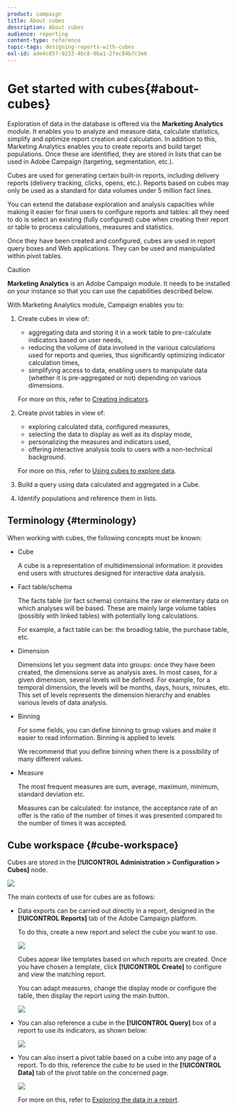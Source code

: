 ```yaml
---
product: campaign
title: About cubes
description: About cubes
audience: reporting
content-type: reference
topic-tags: designing-reports-with-cubes
exl-id: ade4c857-9233-4bc8-9ba1-2fec84b7c3e6
---
```

# Get started with cubes{#about-cubes}

Exploration of data in the database is offered via the **Marketing Analytics** module. It enables you to analyze and measure data, calculate statistics, simplify and optimize report creation and calculation. In addition to this, Marketing Analytics enables you to create reports and build target populations. Once these are identified, they are stored in lists that can be used in Adobe Campaign (targeting, segmentation, etc.).

Cubes are used for generating certain built-in reports, including delivery reports (delivery tracking, clicks, opens, etc.). Reports based on cubes may only be used as a standard for data volumes under 5 million fact lines.

You can extend the database exploration and analysis capacities while making it easier for final users to configure reports and tables: all they need to do is select an existing (fully configured) cube when creating their report or table to process calculations, measures and statistics.

Once they have been created and configured, cubes are used in report query boxes and Web applications. They can be used and manipulated within pivot tables.

>[!CAUTION]
>
>**Marketing Analytics** is an Adobe Campaign module. It needs to be installed on your instance so that you can use the capabilities described below.

With Marketing Analytics module, Campaign enables you to:

1. Create cubes in view of:

    * aggregating data and storing it in a work table to pre-calculate indicators based on user needs,
    * reducing the volume of data involved in the various calculations used for reports and queries, thus significantly optimizing indicator calculation times,
    * simplifying access to data, enabling users to manipulate data (whether it is pre-aggregated or not) depending on various dimensions.

   For more on this, refer to [Creating indicators](../../reporting/using/creating-indicators.md).

1. Create pivot tables in view of:

    * exploring calculated data, configured measures,
    * selecting the data to display as well as its display mode,
    * personalizing the measures and indicators used,
    * offering interactive analysis tools to users with a non-technical background.

   For more on this, refer to [Using cubes to explore data](../../reporting/using/using-cubes-to-explore-data.md).

1. Build a query using data calculated and aggregated in a Cube.
1. Identify populations and reference them in lists.

## Terminology {#terminology}

When working with cubes, the following concepts must be known:

* Cube

  A cube is a representation of multidimensional information: it provides end users with structures designed for interactive data analysis.

* Fact table/schema

  The facts table (or fact schema) contains the raw or elementary data on which analyses will be based. These are mainly large volume tables (possibly with linked tables) with potentially long calculations.

  For example, a fact table can be: the broadlog table, the purchase table, etc.

* Dimension

  Dimensions let you segment data into groups: once they have been created, the dimensions serve as analysis axes. In most cases, for a given dimension, several levels will be defined. For example, for a temporal dimension, the levels will be months, days, hours, minutes, etc. This set of levels represents the dimension hierarchy and enables various levels of data analysis.

* Binning

  For some fields, you can define binning to group values and make it easier to read information. Binning is applied to levels

  We recommend that you define binning when there is a possibility of many different values.

* Measure

  The most frequent measures are sum, average, maximum, minimum, standard deviation etc.

  Measures can be calculated: for instance, the acceptance rate of an offer is the ratio of the number of times it was presented compared to the number of times it was accepted.

## Cube workspace {#cube-workspace}

Cubes are stored in the **[!UICONTROL Administration > Configuration > Cubes]** node.

![](assets/s_advuser_cube_node.png)

The main contexts of use for cubes are as follows:

* Data exports can be carried out directly in a report, designed in the **[!UICONTROL Reports]** tab of the Adobe Campaign platform.

  To do this, create a new report and select the cube you want to use.

  ![](assets/cube_create_new.png)

  Cubes appear like templates based on which reports are created. Once you have chosen a template, click **[!UICONTROL Create]** to configure and view the matching report.

  You can adapt measures, change the display mode or configure the table, then display the report using the main button.

  ![](assets/cube_display_new.png)

* You can also reference a cube in the **[!UICONTROL Query]** box of a report to use its indicators, as shown below:

  ![](assets/s_advuser_query_using_a_cube.png)

* You can also insert a pivot table based on a cube into any page of a report. To do this, reference the cube to be used in the **[!UICONTROL Data]** tab of the pivot table on the concerned page.

  ![](assets/s_advuser_cube_in_report.png)

  For more on this, refer to [Exploring the data in a report](../../reporting/using/using-cubes-to-explore-data.md#exploring-the-data-in-a-report).
